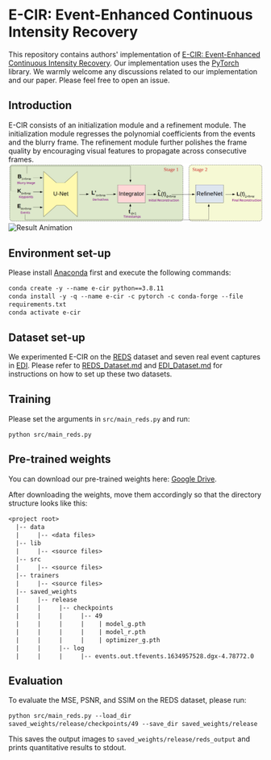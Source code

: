 # E-CIR: Event-Enhanced Continuous Intensity Recovery
This repository contains authors' implementation of [E-CIR: Event-Enhanced Continuous Intensity Recovery](https://arxiv.org/abs/2203.01935). Our implementation uses the [PyTorch](https://pytorch.org/) library. We warmly welcome any discussions related to our implementation and our paper. Please feel free to open an issue.

## Introduction
E-CIR consists of an initialization module and a refinement module. The initialization module regresses the polynomial coefficients from the events and the blurry frame. The refinement module further polishes the frame quality by encouraging visual features to propagate across consecutive frames. 
![Approach overview](./assets/overview.png)
![Result Animation](./assets/reds.gif)

## Environment set-up
Please install [Anaconda](https://www.anaconda.com/distribution/) first and execute the following commands:
```
conda create -y --name e-cir python==3.8.11
conda install -y -q --name e-cir -c pytorch -c conda-forge --file requirements.txt
conda activate e-cir
```

## Dataset set-up
We experimented E-CIR on the [REDS](https://seungjunnah.github.io/Datasets/reds.html) dataset and seven real event captures in [EDI](https://github.com/panpanfei/Bringing-a-Blurry-Frame-Alive-at-High-Frame-Rate-with-an-Event-Camera). Please refer to [REDS\_Dataset.md](REDS_Dataset.md) and [EDI\_Dataset.md](EDI_Dataset.md) for instructions on how to set up these two datasets.

## Training
Please set the arguments in `src/main_reds.py` and run:
```
python src/main_reds.py
```

## Pre-trained weights
You can download our pre-trained weights here: [Google Drive](https://drive.google.com/file/d/11iQRDjnvBcY7YnnXV3VMzwEAmu3g8S_k/view?usp=sharing).

After downloading the weights, move them accordingly so that the directory structure looks like this:
```
<project root>
  |-- data
  |     |-- <data files>
  |-- lib
  |     |-- <source files>
  |-- src
  |     |-- <source files>
  |-- trainers
  |     |-- <source files>
  |-- saved_weights
  |     |-- release
  |     |     |-- checkpoints
  |     |     |     |-- 49
  |     |     |     |    | model_g.pth
  |     |     |     |    | model_r.pth
  |     |     |     |    | optimizer_g.pth
  |     |     |-- log
  |     |     |     |-- events.out.tfevents.1634957528.dgx-4.78772.0
```

## Evaluation
To evaluate the MSE, PSNR, and SSIM on the REDS dataset, please run:
```
python src/main_reds.py --load_dir saved_weights/release/checkpoints/49 --save_dir saved_weights/release
```

This saves the output images to `saved_weights/release/reds_output` and prints quantitative results to stdout.
